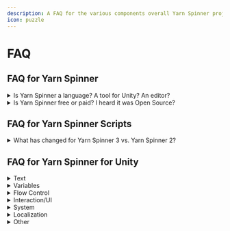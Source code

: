 ```yaml
---
description: A FAQ for the various components overall Yarn Spinner project.
icon: puzzle
---
```


# FAQ

## FAQ for Yarn Spinner

<details>

<summary>Is Yarn Spinner a language? A tool for Unity? An editor?</summary>

**Yarn Spinner** isn't a single project, but is a collection of projects. Conceptually, we think of Yarn Spinner as having **Core Components**, some **Add-ons**, and some **Yarn Labs Experiments**.

{% hint style="danger" %}
If you're new to Yarn Spinner, you don't necessarily need to understand the components just yet. We **strongly recommend** starting at [start-here.md](write-yarn-scripts/start-here.md "mention").
{% endhint %}

#### Core Components

These are production-ready components, with stable, established, released versions:

* **Yarn**, the language you write your dialogue and narrative in: you write **Yarn Spinner Scripts** in **Yarn**.
* **Yarn Spinner for Visual Studio Code**, the _extension_ for the popular free text editor, Visual Studio Code, that gives it an understanding of the Yarn language, and helps you to write Yarn _scripts,_ with a graph visualisation tool, and other features.
* **Yarn Spinner for Unity**, the package you use to _import_ and _use_ your Yarn scripts in games you build in Unity.
* **Try Yarn Spinner**, an online tool that allows you to write Yarn scripts and Play them in a web browser. It's useful to write basic Yarn, and test things out. It's just a [website](https://try.yarnspinner.dev) you can visit!

⭐️ To learn to use the Core Components, jump into the [Beginner's Guide](/docs/beginners-guide.md).

#### Add-ons

These are projects that supply additional features to Yarn Spinner, and exist as add-ons to the free, open source projects that comprise the bulk of Yarn Spinner:

* **Dialogue Wheel for Yarn Spinner**, an add-on package for Yarn Spinner for Unity that provides Mass Effect-style dialogue wheel dialogue views.
* **Speech Bubbles for Yarn Spinner**, an add-on package for Yarn Spinner for Unity that provides customisable speech bubbles as dialogue views.

⭐️ To purchase the Add-ons, [visit the Yarn Spinner Itch.io Store](https://yarnspinner.itch.io), or the [Unity Asset Store](https://assetstore.unity.com/publishers/91946), or just [read the documentation](add-ons/about-add-ons.md).

#### Yarn Labs Experiments

These are experimental projects that are likely to eventually be released into Core, but are currently in early, or experimental stages:

* **Yarn Spinner for Unreal**, the package you use to _import_ and _use_ your _Yarn scripts_ in games you build in Unreal.
* **Yarn Spinner for Godot**, the package you use to _import_ and _use_ your _Yarn scripts_ in games you build in Godot.
* **Yarn Spinner for Rust**, the package that you use to _import_ and _use_ your _Yarn scripts_ in games you build using the Rust-based Bevy engine.

{% hint style="success" %}
**Yarn Spinner for Unreal** is moving from Yarn Labs to Core Components in 2025-2026.
{% endhint %}

### Start learning

If you're new to Yarn Spinner, we recommend that your next step is [start-here.md](write-yarn-scripts/start-here.md "mention")

</details>

<details>

<summary>Is Yarn Spinner free or paid? I heard it was Open Source?</summary>

Yarn Spinner is developed in the open, as open source software on GitHub. You can also install it from the source on GitHub, for free.

If you want to use Yarn Spinner for a commercial game, we recommend purchasing it from our [Itch.io Store](https://yarnspinner.itch.io/) or the [Unity Asset Store](https://assetstore.unity.com/packages/tools/behavior-ai/yarn-spinner-for-unity-267061). You can also contact us for a custom license, or to arrange consulting, support, or hire us to add features especially for you!

</details>

## FAQ for Yarn Spinner Scripts

<details>

<summary>What has changed for Yarn Spinner 3 vs. Yarn Spinner 2?</summary>

We've added a lot of new features, including [once.md](write-yarn-scripts/scripting-fundamentals/once.md "mention"), [detour.md](write-yarn-scripts/scripting-fundamentals/detour.md "mention"), [line-groups.md](write-yarn-scripts/scripting-fundamentals/line-groups.md "mention"), [node-groups.md](write-yarn-scripts/advanced-scripting/node-groups.md "mention"), and more. Yarn Spinner has a lot of features designed for storylets and saliency, and you can learn about those by reading through the [saliency.md](write-yarn-scripts/advanced-scripting/saliency.md "mention") guides here.

</details>

## FAQ for Yarn Spinner for Unity

<details>

<summary>Text</summary>

#### My text is not displaying at all?

You need to install the TextMeshPro Essential Resources. Open the Window menu -> TMP -> and choose **Import TMP Essential Resources.**

#### How do I style text? How do I make some words bold, italic, colorful, etc?

Yarn Spinner doesn't directly do text rendering, we use TextMeshPro to do the final render which has support for [rich-text](https://docs.unity3d.com/Packages/com.unity.textmeshpro@4.0/manual/RichText.html).\
However, writing TMP tags across a project is impractical so we have provided various styles and palettes via [Yarn Markup Attributes](write-yarn-scripts/advanced-scripting/markup.md).\
These provide a collection of common visual changes as well as offer a common interface\
There is a [sample](yarn-spinner-for-unity/samples/replacement-markup.md) showing off using the built in markup to style your text as well as how you can make your own Markup to do more advanced styling on your text.

#### How do I animate wavy text, like in Night In The Woods?

Yarn Spinner doesn't handle text rendering. You'll need a separate wavy text system, like [Text Animator](https://assetstore.unity.com/packages/tools/gui/text-animator-for-unity-158707).

#### How do I use Yarn Markup?

Markup lets you mark a range of text (words, phrases) in a generic way, for whatever use. You could use it to style text, add sentence markers, make clickable words, etc.

```
// Yarn script example of custom "wavy text" markup.
Oh, [wave]hello[/wave] there!

// After compiling, text will look like: "Oh, hello there!"
// And then the resulting markup data will look like:
// - name: "wave"
// - position: 4
// - length: 5
```

Note that _YS only processes the text data_. You must still code the actual markup effect yourself. See [Markup](write-yarn-scripts/advanced-scripting/markup.md).

</details>

<details>

<summary>Variables</summary>

#### How do I print the value of a variable in dialogue?

Wrap the variable (or any expression) in curly braces (`{`, `}`) to evaluate and output it. For more info, see [Variables](write-yarn-scripts/scripting-fundamentals/logic-and-variables.md).

```
<<set $variableName to "a string value">>
The value of variableName is {$variableName}.
// This will appear as "The value of variableName is a string value."
```

#### How do I read / write Yarn variables from a C# script?

You can register to be notified when a variable changes. To do this, in C#, call `AddChangeListener()` on a Line Provider and provide a delegate that should run when the variable changes:

```csharp
var stringListener = VarStorage.AddChangeListener("$stringVar", (string value) =>
{
    Debug.Log($"$stringVar changed to " + value);
});
```

When you no longer need to be notified of changes to a variable, you call `Dispose()` on the listener. If you don't do this, the variable storage will continue to call this delegate every time the variable changes, which you probably don't want to do.

```csharp
stringListener.Dispose();
```

​If you're implementing your own variable storage system, you must call the `NotifyVariableChanged()` method every time a variable changes value, in order to notify any change listeners:

```csharp
public override void SetValue(string variableName, float floatValue)
{
    // (code for updating the variable omitted)
    // Notify the change listeners that this variable changed
    NotifyVariableChanged(variableName, floatValue);
}
```

Alternatively, to read Yarn variables from C#, use `VariableStorageBehaviour.TryGetValue<T>()`.

To write Yarn variables from C#, use `VariableStorageBehaviour.SetValue()`.

{% hint style="info" %}
Don't forget the `$` when writing the variable's name!
{% endhint %}

```csharp
variableStorage = GameObject.FindObjectOfType<InMemoryVariableStorage>();
float testVariable;
variableStorage.TryGetValue("$testVariable", out testVariable);
variableStorage.SetValue("$testVariable", testVariable + 1);
```

You should also check out our [variable-storage](yarn-spinner-for-unity/components/variable-storage/ "mention") section, and the [custom-variable-storage.md](yarn-spinner-for-unity/components/variable-storage/custom-variable-storage.md "mention") guide.

#### How do I read / write C# variables from a Yarn script?

To read and write C# variables from Yarn, you must first code [Yarn Functions and Commands](yarn-spinner-for-unity/creating-commands-functions.md) in C#.

```csharp
static int myNumber = 10;

// note: all Yarn Functions must be static
[YarnFunction("getMyNumber")]
public static int GetMyNumber() { 
    return myNumber; 
}

// Yarb Commands can be static or non-static
[YarnCommand("setMyNumber")]
public static void SetMyNumber(int newNumber) { 
    myNumber = newNumber;
}
```

Then call the functions and commands in Yarn:

```
My number is { getMyNumber() }!
<<setMyNumber 999>>
But now it's { getMyNumber() }!
```

#### How do I 'sync' variables between Yarn and C#?

See the previous answers on working with variables. But we recommend avoiding any "sync" pattern, because then you'll have to track and maintain the same data in two different places. Programmers usually prefer a ["single source of truth"](https://en.wikipedia.org/wiki/Single_source_of_truth).

Data should live in only one place. Variables should **either** live in Yarn or live in C#, and **not in both**.

#### How do I load and save data / variables / dialogue state? (Like for a save game system)

To save the current node, save the value of [`DialogueRunner.CurrentNode`](/docs/api/csharp/yarn.dialogue.currentnode.md) somewhere. Then to restore it, call [`DialogueRunner.StartDialogue()`](/docs/api/csharp/yarn.unity.dialoguerunner.startdialogue.md) and pass in the saved node name.

To save variables, see [`DialogueRunner.SaveStateToPersistentStorage()`](/docs/api/csharp/yarn.unity.dialoguerunner.savestatetopersistentstorage.md). Then to load variables, call [`DialogueRunner.LoadStateFromPersistentStorage()`](/docs/api/csharp/yarn.unity.dialoguerunner.loadstatefrompersistentstorage.md). These methods use Unity's built-in JSON utility to serialize a dictionary of variables to the current platforms [persistent data path folder](https://docs.unity3d.com/6000.1/Documentation/ScriptReference/Application-persistentDataPath.html).

For custom save systems, create your own [variable storage](yarn-spinner-for-unity/components/variable-storage/variable-storage.md) by subclassing VariableStorageBehaviour and implementing its methods. Study [InMemoryVariableStorage.cs](https://github.com/YarnSpinnerTool/YarnSpinner-Unity/blob/main/Runtime/InMemoryVariableStorage.cs) as an example. For more info, see [Guide: Yarn Variables and Variable Storage](yarn-spinner-for-unity/components/variable-storage/variable-storage.md).

</details>

<details>

<summary>Flow Control</summary>

#### How do I jump to a specific node? How do I switch nodes while dialogue is running?

To jump to a node from Yarn, use `<<jump (nodeName)>>`. See [Nodes, Lines, and Options](write-yarn-scripts/scripting-fundamentals/lines-nodes-and-options.md).

To jump to a node with C#, just call [`DialogueRunner.StartDialogue()`](/docs/api/csharp/yarn.unity.dialoguerunner.startdialogue.md).\
While you can jump to another node while dialogue is running we recommond **not** doing this and calling [`DialogueRunner.Stop()`](/docs/api/csharp/yarn.dialogue.stop.md) before starting another piece of dialogue.

#### How do I jump to a specific line in a node?

Jumping to a specific line in a node is currently not supported. Instead, [jump to the start of a node](faq.md#how-do-i-jump-to-a-specific-node-how-do-i-switch-nodes-while-dialogue-is-running).

</details>

<details>

<summary>Interaction/UI</summary>

#### How do I continue dialogue with key/button press instead of clicking the continue button?

This is demonstrated by the [Line Advancer component](yarn-spinner-for-unity/components/dialogue-view/dialogue-advance-input.md), which handles this exact scenario (among others).\
We recommend looking at how it handles the different ways of hurrying up or advancing lines as a starting point for your own games.

#### How do I show the last line of text when options are shown? How do I skip the last line of text before a set of options?

Yarn Spinner automatically adds a `#lastline` tag to a line when the next step is a set of options. Create a [Custom Dialogue Presenter](yarn-spinner-for-unity/components/dialogue-view/custom-dialogue-views.md) that uses [`YarnProject.lineMetadata.GetMetadata()`](/docs/api/csharp/yarn.unity.linemetadata.getmetadata.md) to check for "lastline" and perform the behavior you want.

#### How do I customize dialogue display?

To display _anything_ in Yarn Spinner, use a [Dialogue Presenter](yarn-spinner-for-unity/components/dialogue-view/custom-dialogue-views.md) component.\
There are two in-built presenters that demonstrate the basic functionality [Line Presenter](yarn-spinner-for-unity/components/dialogue-view/line-presenter.md) for lines of dialogue, [Options Presenter](yarn-spinner-for-unity/components/dialogue-view/options-presenter.md) for dialogue choices.

Most projects will need custom presenters.\
We recommend a modular architecture where each presenter handles it's own specific part of the display.\
An example of this is in the built in presenters the Line Presenter only handles showing lines, and the Options Presenter which only handles choices.

#### How do I make the Line Presenter's Typewriter pause?

You can pause the typewriter effect by using the built in pause markup:

```
Player: Sure would be nice if I could take a breather [pause /]  right now.
```

#### How do I play a Yarn node when I click / tap on an object?

Write input code to detect clicking / tapping, then call `DialogueRunner.StartDialogue()`.

#### How do I play a Yarn node when I approach an object and press a button? (RPG-like talking to NPCs)

This implementation will vary for every game, so we purposely do not attempt to design a one-size-fits-all generic NPC system. Here's some example pseudo-code to make your own:

```
if (player presses SPACE)
    then find the nearest NPC
    get that NPC's dialogue node name
    call DialogueRunner.StartDialogue() with the NPC's dialogue node
    disable player movement
```

The samples do have a shared script called the [Dialogue Interactible](https://github.com/YarnSpinnerTool/YarnSpinner-Unity-Samples/blob/main/Shared%20Assets/Scripts/DialogueInteractable.cs) which show off one way to achieve this behaviour.

#### How do I position a speech bubble above an NPC's head, like in A Short Hike?

The math / code is a little complicated. Calculate the NPC's on-screen position, then convert this screen position to UI canvas space, and reposition the dialogue bubble.\
We do have a [paid add-on](add-ons/speech-bubbles/) that handles all of this (and more) for you if you'd prefer to just have it all working.

#### How do I implement a resizing dialogue bubble / SMS messaging interface?

This is more about Unity UI rather than Yarn Spinner. For a working example, see the [Phone Chat](yarn-spinner-for-unity/samples/page-1.md) sample.

To make a resizing dialogue bubble that automatically fits text, you will need a complex UI setup. Study the UI game objects and components in the sample scene. For more context about how it works, see [this Unity UI Layout Groups explainer by Hallgrim Games](https://www.hallgrimgames.com/blog/2018/10/16/unity-layout-groups-explained).

#### How do I get text from a Text Input field into my Yarn story?

This mainly involves Unity UI, and assumes that your project already has a system where a player can input text like a TMPro Input Field component. If the player input needs to happen in the middle of dialogue execution then you can trigger it with a Yarn Command and wait for the player input if needed.

Once you have the player input value, you can store it in a C# variable and access it through a Yarn function, or store that value in a Yarn story variable. [FAQs for how to access variables in Yarn and YarnSpinner are here](faq.md#variables).

</details>

<details>

<summary>System</summary>

#### How do I generate a Yarn Project at runtime? How do I load/compile Yarn scripts at runtime?

The intended workflow is to generate and compile Yarn Projects at editor time, not runtime. See [Yarn Projects](yarn-spinner-for-unity/yarn-projects.md).

{% hint style="info" %}
Compiling a Yarn script at run-time is more complex than it first appears, because it often interacts with the very specific needs of your game, and we can't provide a one-size-fits-all approach to it. If you want to implement run-time loading in your own game, the place to start looking is the API documentation for the [Yarn.Compiler](/docs/api/csharp/yarn.compiler.md) namespace. Please note that this is not something that we encourage people who are new to Yarn Spinner to do!
{% endhint %}

#### How many Yarn files should I have? Can my entire game be in one project or script? Or one project per scene? Is my project or file too big?

There is no real technical limit on the number of Yarn scripts or the size of Yarn Projects. You decide how to organize your data, and every project has different needs. Some factors to consider:

* **Simplicity**. Putting everything into one big script file or one big project file is simpler sometimes.
* **Ease of writing**. Writers may prefer to think in terms of one file per scene, one file per chapter.
* **Localization**. 1 Yarn Project = 1 CSV spreadsheet per language. When translating, it is usually easier to work with fewer files, rather than fragmenting the translation across many files. As a workaround for games that need multiple Yarn Projects, you may prefer to create a single editor-only Yarn Project that's just for generating string files and translations. See [Localizations and Assets](yarn-spinner-for-unity/assets-and-localization/).

</details>

<details>

<summary>Localization</summary>

#### How do I fetch any Yarn localized string in C#?

Some devs use YS to manage all in-game localized text, like UI strings. This use isn't intended, but it's possible. Manually create a Yarn.Line struct, set the line ID (see [Localization](yarn-spinner-for-unity/assets-and-localization/)), and then pass the struct into [`GetLocalizedLine()`](https://docs.yarnspinner.dev/api/csharp/yarn.unity/yarn.unity.lineproviderbehaviour/yarn.unity.lineproviderbehaviour.getlocalizedline).

```csharp
Yarn.Line targetLine = new Yarn.Line();
targetLine.ID = "line:lineid"; // replace 'lineid' with the actual line ID
LocalizedLine outputLine = LineProvider.GetLocalizedLine(targetLine);
Debug.Log(outputLine.Text.Text);

```

</details>

<details>

<summary>Other</summary>

#### How do I credit Yarn Spinner in my game?

Please visit the [Crediting Yarn Spinner page](branding.md) for more information.

#### Are there any examples of Yarn Spinner implementations in Unity?

Yes! We ship a whole collection of [samples](yarn-spinner-for-unity/samples/ "mention").

</details>
